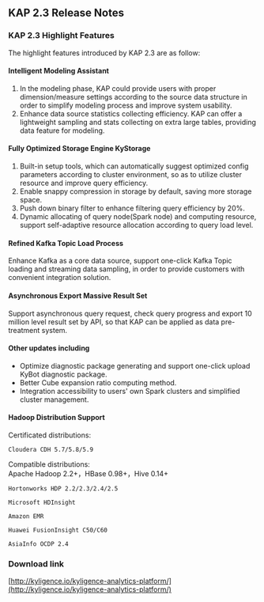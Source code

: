 ## 	KAP 2.3 Release Notes

### KAP 2.3 Highlight Features

The highlight features introduced by KAP 2.3 are as follow:

#### Intelligent Modeling Assistant

1. In the modeling phase, KAP could provide users with proper dimension/measure settings according to the source data structure in order to simplify modeling process and improve system usability. 
2. Enhance data source statistics collecting efficiency. KAP can offer a lightweight sampling and stats collecting on extra large tables, providing data feature for modeling.

#### Fully Optimized Storage Engine KyStorage

1. Built-in setup tools, which can automatically suggest optimized config parameters according to cluster environment, so as to utilize cluster resource and improve query efficiency.
2. Enable snappy compression in storage by default, saving more storage space.
3. Push down binary filter to enhance filtering query efficiency by 20%.
4. Dynamic allocating of query node(Spark node) and computing resource, support self-adaptive resource allocation according to query load level.

#### Refined Kafka Topic Load Process

Enhance Kafka as a core data source, support one-click Kafka Topic loading and streaming data sampling, in order to provide customers with convenient integration solution.  

#### Asynchronous Export Massive Result Set

Support asynchronous query request, check query progress and export 10 million level result set by API, so that KAP can be applied as data pre-treatment system.


#### Other updates including

- Optimize diagnostic package generating and support one-click upload KyBot diagnostic package.
- Better Cube expansion ratio computing method.
- Integration accessibility to users' own Spark clusters and simplified cluster management.



#### Hadoop Distribution Support

  Certificated distributions:

    Cloudera CDH 5.7/5.8/5.9

  Compatible distributions:
​    
    Apache Hadoop 2.2+，HBase 0.98+，Hive 0.14+

    Hortonworks HDP 2.2/2.3/2.4/2.5

    Microsoft HDInsight

    Amazon EMR

    Huawei FusionInsight C50/C60

    AsiaInfo OCDP 2.4

### Download link

[http://kyligence.io/kyligence-analytics-platform/](http://kyligence.io/kyligence-analytics-platform/)


